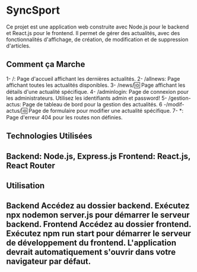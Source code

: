 # SyncSport 

Ce projet est une application web construite avec Node.js pour le backend et React.js pour le frontend. Il permet de gérer des actualités, avec des fonctionnalités d'affichage, de création, de modification et de suppression d'articles.

## Comment ça Marche

1- /: Page d'accueil affichant les dernières actualités.
2- /allnews: Page affichant toutes les actualités disponibles.
3- /news/:id: Page affichant les détails d'une actualité spécifique.
4- /adminlogin: Page de connexion pour les administrateurs. Utilisez les identifiants admin et password!
5- /gestion-actus: Page de tableau de bord pour la gestion des actualités.
6 -/modif-actus/:id: Page de formulaire pour modifier une actualité spécifique.
7- *: Page d'erreur 404 pour les routes non définies.


## Technologies Utilisées

Backend: Node.js, Express.js
Frontend: React.js, React Router
---

## Utilisation

Backend
Accédez au dossier backend.
Exécutez npx nodemon server.js pour démarrer le serveur backend.
Frontend
Accédez au dossier frontend.
Exécutez npm run start pour démarrer le serveur de développement du frontend.
L'application devrait automatiquement s'ouvrir dans votre navigateur par défaut.
---
